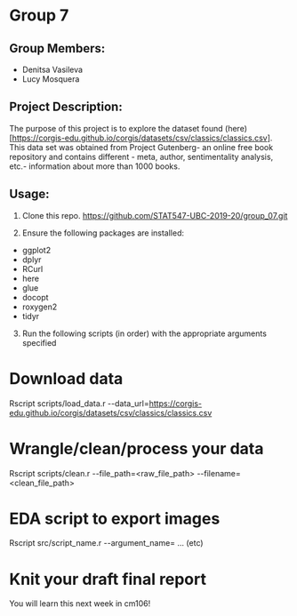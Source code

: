 # Group 7

## Group Members:
  * Denitsa Vasileva
  * Lucy Mosquera
  
## Project Description:

The purpose of this project is to explore the dataset found (here)[https://corgis-edu.github.io/corgis/datasets/csv/classics/classics.csv]. 
This data set was obtained from Project Gutenberg- an online free book repository
and contains different - meta, author, sentimentality analysis, etc.- information 
about more than 1000 books.

## Usage:

1. Clone this repo. https://github.com/STAT547-UBC-2019-20/group_07.git

2. Ensure the following packages are installed:

  - ggplot2
  - dplyr
  - RCurl
  - here
  - glue
  - docopt
  - roxygen2
  - tidyr

3. Run the following scripts (in order) with the appropriate arguments specified

  # Download data
  Rscript scripts/load_data.r --data_url=<https://corgis-edu.github.io/corgis/datasets/csv/classics/classics.csv>
  
  # Wrangle/clean/process your data 
  Rscript scripts/clean.r --file_path=<raw_file_path> --filename=<clean_file_path>
  
  # EDA script to export images
  Rscript src/script_name.r --argument_name=<argument> ... (etc)
  
  # Knit your draft final report
 You will learn this next week in cm106!